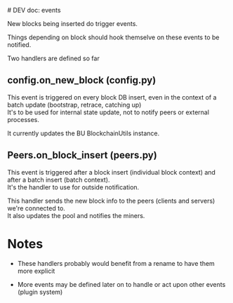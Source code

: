 # DEV doc: events

New blocks being inserted do trigger events.

Things depending on block should hook themselve on these events to be notified.

Two handlers are defined so far

## config.on_new_block (config.py)

This event is triggered on every block DB insert, even in the context of a batch update (bootstrap, retrace, catching up)  
It's to be used for internal state update, not to notify peers or external processes.

It currently updates the BU BlockchainUtils instance.

## Peers.on_block_insert (peers.py)

This event is triggered after a block insert (individual block context) and after a batch insert (batch context).  
It's the handler to use for outside notification.

This handler sends the new block info to the peers (clients and servers) we're connected to.  
It also updates the pool and notifies the miners. 


# Notes

- These handlers probably would benefit from a rename to have them more explicit

- More events may be defined later on to handle or act upon other events (plugin system) 